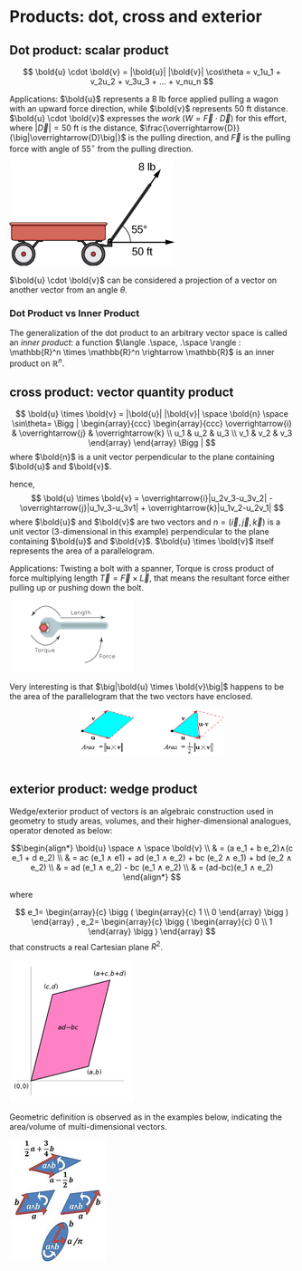 # Products: dot, cross and exterior

## Dot product: scalar product

$$
\bold{u} \cdot \bold{v} = |\bold{u}| |\bold{v}| \cos\theta = v_1u_1 + v_2u_2 + v_3u_3 + ... + v_nu_n
$$

Applications: $\bold{u}$ represents a 8 lb force applied pulling a wagon with an upward force direction, while $\bold{v}$ represents 50 ft distance. $\bold{u} \cdot \bold{v}$ expresses the *work* ($W = \overrightarrow{F} \cdot \overrightarrow{D}$) for this effort, where $\big|\overrightarrow{D}\big|=50 \text{ ft}$ is the distance, $\frac{\overrightarrow{D}}{\big|\overrightarrow{D}\big|}$ is the pulling direction, and $\overrightarrow{F}$ is the pulling force with angle of $55^{\circ}$ from the pulling direction.

![dot_prod_example_use_pull_wagon](imgs/dot_prod_example_use_pull_wagon.jpeg "dot_prod_example_use_pull_wagon")

$\bold{u} \cdot \bold{v}$ can be considered a projection of a vector on another vector from an angle $\theta$.

### Dot Product vs Inner Product

The generalization of the dot product to an arbitrary vector space is called an *inner product*: 
a function $\langle .\space, .\space \rangle : \mathbb{R}^n \times \mathbb{R}^n \rightarrow \mathbb{R}$ is an inner product on $\mathbb{R}^n$.

## cross product: vector quantity product

$$
\bold{u} \times \bold{v} = |\bold{u}| |\bold{v}| \space \bold{n} \space \sin\theta= \Bigg |
\begin{array}{ccc}
    \begin{array}{ccc}
      \overrightarrow{i} & \overrightarrow{j} & \overrightarrow{k} \\
      u_1 & u_2 & u_3 \\
      v_1 & v_2 & v_3
    \end{array}
\end{array}
\Bigg |
$$
where $\bold{n}$ is a unit vector perpendicular to the plane containing $\bold{u}$ and $\bold{v}$.

hence,
$$
\bold{u} \times \bold{v} =
\overrightarrow{i}|u_2v_3-u_3v_2| - \overrightarrow{j}|u_1v_3-u_3v1| + \overrightarrow{k}|u_1v_2-u_2v_1|
$$
where $\bold{u}$ and $\bold{v}$ are two vectors and $n=(\overrightarrow{i},\overrightarrow{j},\overrightarrow{k})$ is a unit vector (3-dimensional in this example) perpendicular to the plane containing $\bold{u}$ and $\bold{v}$. $\bold{u} \times \bold{v}$ itself represents the area of a parallelogram.

Applications: Twisting a bolt with a spanner, Torque is cross product of force multiplying length $\overrightarrow{T} = \overrightarrow{F} \times \overrightarrow{L}$, that means the resultant force either pulling up or pushing down the bolt.

![cross_product_example_twisting_spanner](imgs/cross_product_example_twisting_spanner.png "cross_product_example_twisting_spanner")

Very interesting is that $\big|\bold{u} \times \bold{v}\big|$ happens to be the area of the parallelogram that the two vectors have enclosed.

<div style="display: flex; justify-content: center;">
      <img src="imgs/cross_prod_areas.png" width="50%" height="20%" alt="cross_prod_areas" />
</div>
</br>

## exterior product: wedge product

Wedge/exterior product of vectors is an algebraic construction used in geometry to study areas, volumes, and their higher-dimensional analogues, operator denoted as below:

$$\begin{align*}
\bold{u} \space ∧ \space \bold{v} \\
& = (a e_1 + b e_2)∧(c e_1 + d e_2) \\
& = ac (e_1 ∧ e1) + ad (e_1 ∧ e_2) + bc (e_2 ∧ e_1) + bd (e_2 ∧ e_2) \\
& = ad (e_1 ∧ e_2) - bc (e_1 ∧ e_2) \\
& = (ad-bc)(e_1 ∧ e_2)
\end{align*}
$$

where

$$
e_1=
\begin{array}{c}
    \bigg (
    \begin{array}{c}
      1 \\
      0
    \end{array}
    \bigg )
\end{array}
,
e_2=
\begin{array}{c}
    \bigg (
    \begin{array}{c}
      0 \\
      1
    \end{array}
    \bigg )
\end{array}
$$
that constructs a real Cartesian plane $R^2$.

![parallellogram_as_determinant](imgs/parallellogram_as_determinant.svg.png "parallellogram_as_determinant")

Geometric definition is observed as in the examples below, indicating the area/volume of multi-dimensional vectors.

![Wedge_product_examples](imgs/Wedge_product_examples.jpg "Wedge_product_examples")